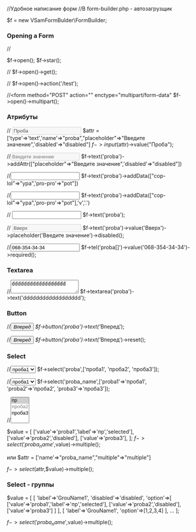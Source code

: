 //Удобное написание форм
//В form-builder.php - автозагрузщик

$f = new VSamFormBulder\FormBuilder;

### Opening a Form
// <form method="POST">
$f->open(); 
$f->star(); 

// <form method="GET">
$f->open()->get();

// <form method="POST" action="/test">
$f->open()->action('/test');

//<form method="POST" action="" enctype="multipart/form-data"
$f->open()->multipart();

### Атрибуты
// <input type="text" name="proba" value="Проба" placeholder="Введите значение" disabled="disabled">
$attr = ['type'=>'text','name'=>"proba","placeholder"=>"Введите значение",'disabled'=>"disabled"]
$f->input($attr)->value("Проба");

//<input type="text" name="proba" placeholder="Введите значение" disabled="disabled">
$f->text('proba')->addAttr(["placeholder"=>"Введите значение",'disabled'=>"disabled"])


//<input type="text" name="proba" data-cop-lol="ура" data-pro-pro="pot">
$f->text('proba')->addData(["cop-lol"=>"ура",'pro-pro'=>"pot"])

//<input type="text" name="proba" v.cop-lol="ура" v.pro-pro="pot">
$f->text('proba')->addData(["cop-lol"=>"ура",'pro-pro'=>"pot"],'v','.')

// <input type="text" name="proba">
$f->text('proba');

// <input type="text" name="proba" value="Вверх" placeholder="Введите значение" disabled="disabled">
$f->text('proba')->value('Вверх')->placeholder('Введите значение')->disabled();

//<input tel="text" name="proba[]" pattern="[0-9./()\s-]+" value="068-354-34-34" required="required">
$f->tel('proba[]')->value('068-354-34-34')->required();

### Textarea
//<textarea name="proba">dddddddddddddddddd</textarea>
$f->textarea('proba')->text('dddddddddddddddddd');

### Button
//<button name="proba" type="submit"><span>*</span>Вперед</button>
$f->button('proba')->text('<span>*</span>Вперед');

//<button name="proba" type="reset"><span>*</span>Вперед</button>
$f->button('proba')->text('<span>*</span>Вперед')->reset();

### Select
//<select name="proba"><option value='0'>проба1</option><option value='1'>проба2</option><option value='2'>проба3</option></select>
$f->select('proba',['проба1', 'проба2', 'проба3']);

//<select name="proba_name">
//	<option value='proba1'>проба1</option>
//	<option value='proba2'>проба2</option>
//	<option value='proba3'>проба3</option>
//</select>
$f->select('proba_name',['proba1'=>'проба1', 'proba2'=>'проба2', 'proba3'=>'проба3']);


//<select name="proba_name" multiple="multiple">
//	<option value='proba1' label="пр" selected="selected">проба1</option>
//	<option value='proba2' disabled="disabled">проба2</option>
//	<option value='proba3'>проба3</option>
//</select>

$value = [
			['value'=>'proba1','label'=>'пр','selected'],
			['value'=>'proba2','disabled'],
			['value'=>'proba3'],
		];
$f->select('proba_name',$value)->multiple();

или 
$attr = ['name'=>"proba_name","multiple"=>"multiple"]

$f->select($attr,$value)->multiple();


### Select - группы

$value = [
			[
				'label'=>'GrouName1',
				'disabled'=>'disabled',
				'option'=>[
						['value'=>'proba1','label'=>'пр','selected'],
						['value'=>'proba2','disabled'],
						['value'=>'proba3']
					]
			],
			[
				'label'=>'GrouName1',
				'option'=>[1,2,3,4]
			], ...
		];

$f->select('proba_name',$value)->multiple();		



